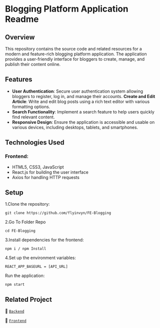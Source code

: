 # Blogging Platform Application Readme
## Overview
This repository contains the source code and related resources for a modern and feature-rich blogging platform application. The application provides a user-friendly interface for bloggers to create, manage, and publish their content online.

## Features
+ **User Authentication**: Secure user authentication system allowing bloggers to register, log in, and manage their accounts.
**Create and Edit Article**: Write and edit blog posts using a rich text editor with various formatting options.
+ **Search Functionality**: Implement a search feature to help users quickly find relevant content.
+ **Responsive Design**: Ensure the application is accessible and usable on various devices, including desktops, tablets, and smartphones.

## Technologies Used
### Frontend:

+ HTML5, CSS3, JavaScript
+ React.js for building the user interface
+ Axios for handling HTTP requests

## Setup
1.Clone the repository:

```
git clone https://github.com/flyinvyn/FE-Blogging
```
2.Go To Folder Repo

```
cd FE-Blogging
```
3.Install dependencies for the frontend:

```
npm i / npm Install
```
4.Set up the environment variables:

```
REACT_APP_BASEURL = [API_URL]
```
Run the application:

```
npm start
```

## Related Project

:rocket: [`Backend`](https://github.com/flyinvyn/BE-Blogging)

:rocket: [`Frontend`](https://github.com/flyinvyn/FE-Blogging)
